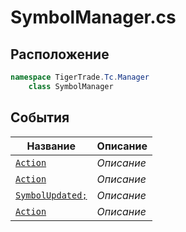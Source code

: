
# SymbolManager.cs
## Расположение
```csharp
namespace TigerTrade.Tc.Manager  
    class SymbolManager
```

## События
| Название | Описание |
| --- | --- |
| [`Action`](./sobytiya/Action.md) | *Описание* |
| [`Action`](./sobytiya/Action.md) | *Описание* |
| [`SymbolUpdated;`](./sobytiya/SymbolUpdated;.md) | *Описание* |
| [`Action`](./sobytiya/Action.md) | *Описание* |

